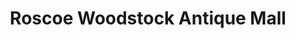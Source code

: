 ---
title: "Roscoe Woodstock Antique Mall"
url: /woodstock/roscoe-woodstock-antique-mall/
shop: Antiquitäten
---